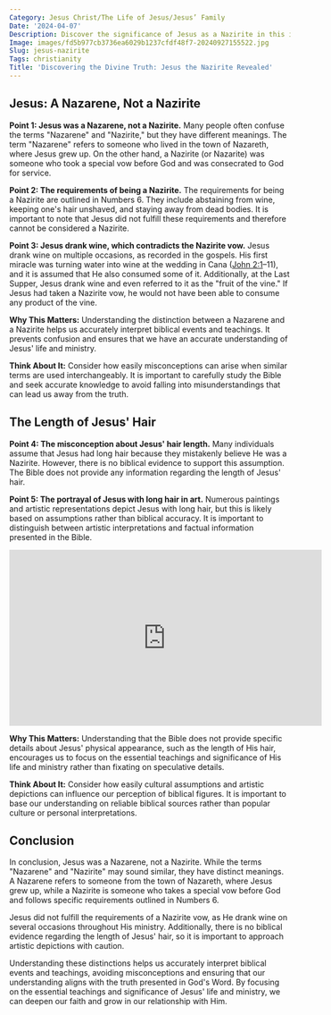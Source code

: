 ```yaml
---
Category: Jesus Christ/The Life of Jesus/Jesus’ Family
Date: '2024-04-07'
Description: Discover the significance of Jesus as a Nazirite in this insightful article. Explore the spiritual implications and historical context of this unique aspect of Jesus' life.
Image: images/fd5b977cb3736ea6029b1237cfdf48f7-20240927155522.jpg
Slug: jesus-nazirite
Tags: christianity
Title: 'Discovering the Divine Truth: Jesus the Nazirite Revealed'
---
```


## Jesus: A Nazarene, Not a Nazirite

**Point 1: Jesus was a Nazarene, not a Nazirite.**
Many people often confuse the terms "Nazarene" and "Nazirite," but they have different meanings. The term "Nazarene" refers to someone who lived in the town of Nazareth, where Jesus grew up. On the other hand, a Nazirite (or Nazarite) was someone who took a special vow before God and was consecrated to God for service.

**Point 2: The requirements of being a Nazirite.**
The requirements for being a Nazirite are outlined in Numbers 6. They include abstaining from wine, keeping one's hair unshaved, and staying away from dead bodies. It is important to note that Jesus did not fulfill these requirements and therefore cannot be considered a Nazirite.

**Point 3: Jesus drank wine, which contradicts the Nazirite vow.**
Jesus drank wine on multiple occasions, as recorded in the gospels. His first miracle was turning water into wine at the wedding in Cana ([John 2:1](https://www.bibleref.com/John/2/John-2-1.html)–11), and it is assumed that He also consumed some of it. Additionally, at the Last Supper, Jesus drank wine and even referred to it as the "fruit of the vine." If Jesus had taken a Nazirite vow, he would not have been able to consume any product of the vine.

**Why This Matters:**
Understanding the distinction between a Nazarene and a Nazirite helps us accurately interpret biblical events and teachings. It prevents confusion and ensures that we have an accurate understanding of Jesus' life and ministry.

**Think About It:**
Consider how easily misconceptions can arise when similar terms are used interchangeably. It is important to carefully study the Bible and seek accurate knowledge to avoid falling into misunderstandings that can lead us away from the truth.

## The Length of Jesus' Hair

**Point 4: The misconception about Jesus' hair length.**
Many individuals assume that Jesus had long hair because they mistakenly believe He was a Nazirite. However, there is no biblical evidence to support this assumption. The Bible does not provide any information regarding the length of Jesus' hair.

**Point 5: The portrayal of Jesus with long hair in art.**
Numerous paintings and artistic representations depict Jesus with long hair, but this is likely based on assumptions rather than biblical accuracy. It is important to distinguish between artistic interpretations and factual information presented in the Bible.


<iframe width="560" height="315" src="https://www.youtube.com/embed/mCfX2q5lJj4" frameborder="0" allow="autoplay; encrypted-media" allowfullscreen></iframe>


**Why This Matters:**
Understanding that the Bible does not provide specific details about Jesus' physical appearance, such as the length of His hair, encourages us to focus on the essential teachings and significance of His life and ministry rather than fixating on speculative details.

**Think About It:**
Consider how easily cultural assumptions and artistic depictions can influence our perception of biblical figures. It is important to base our understanding on reliable biblical sources rather than popular culture or personal interpretations.

## Conclusion

In conclusion, Jesus was a Nazarene, not a Nazirite. While the terms "Nazarene" and "Nazirite" may sound similar, they have distinct meanings. A Nazarene refers to someone from the town of Nazareth, where Jesus grew up, while a Nazirite is someone who takes a special vow before God and follows specific requirements outlined in Numbers 6.

Jesus did not fulfill the requirements of a Nazirite vow, as He drank wine on several occasions throughout His ministry. Additionally, there is no biblical evidence regarding the length of Jesus' hair, so it is important to approach artistic depictions with caution.

Understanding these distinctions helps us accurately interpret biblical events and teachings, avoiding misconceptions and ensuring that our understanding aligns with the truth presented in God's Word. By focusing on the essential teachings and significance of Jesus' life and ministry, we can deepen our faith and grow in our relationship with Him.